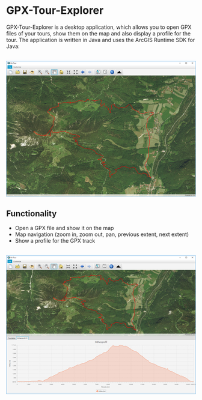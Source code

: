 # GPX-Tour-Explorer
GPX-Tour-Explorer is a desktop application, which allows you to open GPX files of your tours, show them on the map and also display a profile for the tour. The application is written in Java and uses the ArcGIS Runtime SDK for Java:
<br/><br/>

<img src="./Doc/Images/TourExplorer.png">

## Functionality
* Open a GPX file and show it on the map
* Map navigation (zoom in, zoom out, pan, previous extent, next extent)
* Show a profile for the GPX track

<br/>
<img src="./Doc/Images/Profile.png">